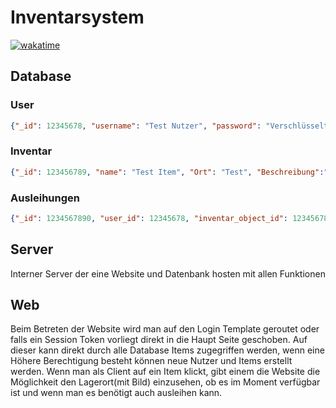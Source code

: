 # Inventarsystem

[![wakatime](https://wakatime.com/badge/user/30b8509f-5e17-4d16-b6b8-3ca0f3f936d3/project/8a380b7f-389f-4a7e-8877-0fe9e1a4c243.svg)](https://wakatime.com/badge/user/30b8509f-5e17-4d16-b6b8-3ca0f3f936d3/project/8a380b7f-389f-4a7e-8877-0fe9e1a4c243)

## Database

### User

```json
{"_id": 12345678, "username": "Test Nutzer", "password": "Verschlüsseltes Password", "Berechtigungslevel": 1}
```

### Inventar

```json
{"_id": 123456789, "name": "Test Item", "Ort": "Test", "Beschreibung":"Beschreibung", "Image": "String saving", "Verfügbar": "True", "Zustand":"1-10", "Last Change": ["User":"user_id","datum":"20.03.2024"]}
```

### Ausleihungen

```json
{"_id": 1234567890, "user_id": 12345678, "inventar_object_id": 123456789, "datum": "20.03.2025"}
```

## Server

Interner Server der eine Website und Datenbank hosten mit allen Funktionen

## Web

Beim Betreten der Website wird man auf den Login Template geroutet oder falls ein Session Token vorliegt direkt in die Haupt Seite geschoben. 
Auf dieser kann direkt durch alle Database Items zugegriffen werden, wenn eine Höhere Berechtigung besteht können neue Nutzer und Items erstellt werden. 
Wenn man als Client auf ein Item klickt, gibt einem die Website die Möglichkeit den Lagerort(mit Bild) einzusehen, ob es im Moment verfügbar ist und wenn man es benötigt auch ausleihen kann.